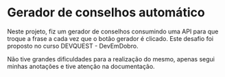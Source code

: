 # Gerador de conselhos automático

Neste projeto, fiz um gerador de conselhos consumindo uma API para que troque a frase a cada vez que o botão gerador é clicado. 
Este desafio foi proposto no curso DEVQUEST - DevEmDobro.

Não tive grandes dificuldades para a realização do mesmo, apenas segui minhas anotações e tive atenção na documentação.



